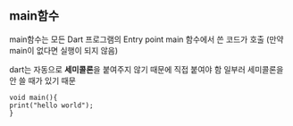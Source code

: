 ## main함수

main함수는 모든 Dart 프로그램의 Entry point
main 함수에서 쓴 코드가 호출 (만약 main이 없다면 실행이 되지 않음)

dart는 자동으로 **세미콜론**을 붙여주지 않기 때문에 직접 붙여야 함
일부러 세미콜론을 안 쓸 때가 있기 때문

```
void main(){
print("hello world");
}
```
